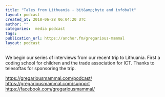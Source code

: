 ```yaml
---
title: "Tales from Lithuania - bit&amp;byte and infobalt"
layout: podcast
created_at: 2018-06-28 06:04:20 UTC
author: ""
categories:  media podcast
tags:
publication_url: https://anchor.fm/gregarious-mammal
layout: podcast
---
```

We begin our series of interviews from our recent trip to Lithuania. First a coding school for children and the trade association for ICT. Thanks to telesoftas for sponsoring the trip.

https://gregariousmammal.com/podcast/
https://gregariousmammal.com/support
https://facebook.com/gregariousmammal/